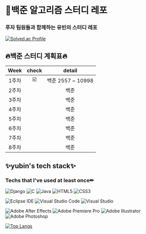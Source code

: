 
# 🌈백준 알고리즘 스터디 레포

### 푸자 팀원들과 함께하는 유빈의 스터디 레포
[![Solved.ac Profile](http://mazassumnida.wtf/api/v2/generate_badge?boj=hitsu)](https://solved.ac/hitsu/)

##  🔥백준 스터디 계획표🔥
| Week | check | detail |
| :------: | :--: | :-----------: |
| 1주차 | ☑️ | 백준 2557 ~ 	10998 |
| 2주차 |  | 백준 |
| 3주차 |  | 백준 |
| 4주차 |  | 백준 |
| 5주차 |  | 백준 |
| 6주차 |  | 백준 |
| 7주차 |  | 백준 |
| 8주차 |  | 백준 |

## ✨yubin's tech stack✨
### Techs that I've used at least once✏
![Django](https://img.shields.io/badge/django-%23092E20.svg?style=for-the-badge&logo=django&logoColor=white)
![C](https://img.shields.io/badge/c-%2300599C.svg?style=for-the-badge&logo=c&logoColor=white)
![Java](https://img.shields.io/badge/java-%23ED8B00.svg?style=for-the-badge&logo=java&logoColor=white)
![HTML5](https://img.shields.io/badge/html5-%23E34F26.svg?style=for-the-badge&logo=html5&logoColor=white)
![CSS3](https://img.shields.io/badge/css3-%231572B6.svg?style=for-the-badge&logo=css3&logoColor=white)  
  
![Eclipse IDE](https://img.shields.io/badge/Eclipse%20IDE-2C2255.svg?&style=for-the-badge&logo=Eclipse%20IDE&logoColor=white)
![Visual Studio Code](https://img.shields.io/badge/Visual%20Studio%20Code-007ACC.svg?&style=for-the-badge&logo=Visual%20Studio%20Code&logoColor=white)
![Visual Studio](https://img.shields.io/badge/Visual%20Studio-5C2D91.svg?style=for-the-badge&logo=visual-studio&logoColor=white)  

![Adobe After Effects](https://img.shields.io/badge/Adobe%20After%20Effects-9999FF.svg?style=for-the-badge&logo=Adobe%20After%20Effects&logoColor=white)
![Adobe Premiere Pro](https://img.shields.io/badge/Adobe%20Premiere%20Pro-9999FF.svg?style=for-the-badge&logo=Adobe%20Premiere%20Pro&logoColor=white)
![Adobe Illustrator](https://img.shields.io/badge/adobe%20illustrator-%23FF9A00.svg?style=for-the-badge&logo=adobe%20illustrator&logoColor=white)
![Adobe Photoshop](https://img.shields.io/badge/adobe%20photoshop-%2331A8FF.svg?style=for-the-badge&logo=adobe%20photoshop&logoColor=white)

[![Top Langs](https://github-readme-stats.vercel.app/api/top-langs/?username=yubin21&layout=compact)](https://github.com/anuraghazra/github-readme-stats)
